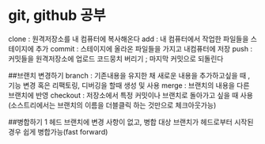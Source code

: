 # git, github 공부

clone : 원격저장소를 내 컴퓨터에 복사해온다
add : 내 컴퓨터에서 작업한 파일들을 스테이지에 추가
commit : 스테이지에 올라온 파일들을 가지고 내컴퓨터에 저장
push : 커밋들을 원격저장소에 업로드
코드뭉치 버리기 ; 마지막 커밋으로 되돌린다


##브랜치 변경하기
branch : 기존내용을 유지한 채 새로운 내용을 추가하고싶을 때 , 기능 변경 혹은 리팩토링, 디버깅을 할때 생성 및 사용
merge : 브랜치의 내용을 다른 브랜치에 반영
checkout : 저장소에서 특정 커밋이나 브랜치로 돌아가고 싶을 때 사용(소스트리에서는 브랜치의 이름을 더블클릭 하는 것만으로 체크아웃가능)

##병합하기 1 
헤드 브랜치에 변경 사항이 없고, 병합 대상 브랜치가 헤드로부터 시작된 경우 쉽게 병합가능(fast forward)
